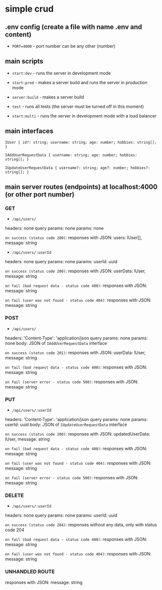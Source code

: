 # simple crud

## .env config (create a file with name .env and content)

- `PORT=4000` - port number can be any other (number)

## main scripts

- `start:dev` - runs the server in development mode

- `start:prod` - makes a server build and runs the server in production mode

- `server:build` - makes a server build

- `test` - runs all tests (the server must be turned off in this moment)

- `start:multi` - runs the server in development mode with a load balancer

## main interfaces

`IUser {
id?: string;
username: string;
age: number;
hobbies: string[];
}`

`IAddUserRequestData {
username: string;
age: number;
hobbies: string[];
}`

`IUpdateUserRequestData {
username?: string;
age?: number;
hobbies?: string[];
}`

## main server routes (endpoints) at localhost:4000 (or other port number)

### GET

- `/api/users/`

headers: none
query params: none
params: none

`on success (status code 200)`:
responses with JSON:
users: IUser[],
message: string

- `/api/users/:userId`

headers: none
query params: none
params: userId: uuid

`on success (status code 200)`:
responses with JSON:
userData: IUser,
message: string

`on fail (bad request data - status code 400)`:
responses with JSON:
message: string

`on fail (user was not found - status code 404)`:
responses with JSON:
message: string

### POST

- `/api/users/`

headers: 'Content-Type': 'application/json
query params: none
params: none
body: JSON of `IAddUserRequestData` interface

`on success (status code 201)`:
responses with JSON:
userData: IUser,
message: string

`on fail (bad request data - status code 400)`:
responses with JSON:
message: string

`on fail (server error - status code 500)`:
responses with JSON:
message: string

### PUT

- `/api/users/:userId`

headers: 'Content-Type': 'application/json
query params: none
params: userId: uuid
body: JSON of `IUpdateUserRequestData` interface

`on success (status code 200)`:
responses with JSON:
updatedUserData: IUser,
message: string

`on fail (bad request data - status code 400)`:
responses with JSON:
message: string

`on fail (user was not found - status code 404)`:
responses with JSON:
message: string

`on fail (server error - status code 500)`:
responses with JSON:
message: string

### DELETE

- `/api/users/:userId`

headers: none
query params: none
params: userId: uuid

`on success (status code 204)`:
responses without any data, only with status code 204

`on fail (bad request data - status code 400)`:
responses with JSON:
message: string

`on fail (user was not found - status code 404)`:
responses with JSON:
message: string

### UNHANDLED ROUTE

responses with JSON:
message: string
